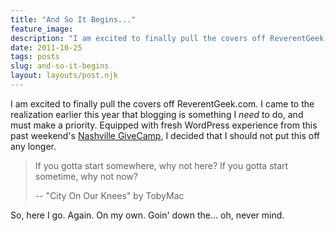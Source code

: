 ```yaml
---
title: "And So It Begins..."
feature_image: 
description: "I am excited to finally pull the covers off ReverentGeek.com. I came to the realization earlier this year that blogging is something I need…"
date: 2011-10-25
tags: posts
slug: and-so-it-begins
layout: layouts/post.njk
---
```


I am excited to finally pull the covers off ReverentGeek.com. I came to the realization earlier this year that blogging is something I _need_ to do, and must make a priority. Equipped with fresh WordPress experience from this past weekend's [Nashville GiveCamp](http://nashvillegivecamp.org), I decided that I should not put this off any longer.

> If you gotta start somewhere, why not here? If you gotta start sometime, why not now?
>
> \-- "City On Our Knees" by TobyMac

So, here I go. Again. On my own. Goin' down the... oh, never mind.
